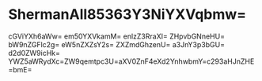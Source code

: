 # ShermanAll85363Y3NiYXVqbmw=
cGViYXh6aWw=
em50YXVkamM=
enlzZ3RraXI=
ZHpvbGNneHU=
bW9nZGFlc2g=
eW5nZXZsY2s=
ZXZmdGhzenU=
a3JnY3p3bGU=
d2d0ZW9icHk=
YWZ5aWRydXc=ZW9qemtpc3U=aXV0ZnF4eXd2YnhwbmY=c293aHJnZHE=bmE=
